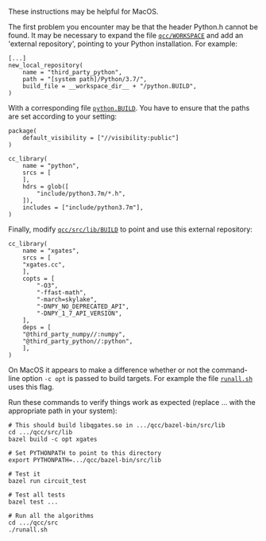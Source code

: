 These instructions may be helpful for MacOS.

The first problem you encounter may be that the header Python.h cannot be found.
It may be necessary to expand the file [`qcc/WORKSPACE`](WORKSPACE) and add an 'external
repository', pointing to your Python installation. For example:

```
[...]
new_local_repository(
    name = "third_party_python",
    path = "[system path]/Python/3.7/",
    build_file = __workspace_dir__ + "/python.BUILD",
)
```

With a corresponding file [`python.BUILD`](python.BUILD). You have to ensure that the paths
are set according to your setting:

```
package(
    default_visibility = ["//visibility:public"]
)

cc_library(
    name = "python",
    srcs = [
    ],
    hdrs = glob([
        "include/python3.7m/*.h",
    ]),
    includes = ["include/python3.7m"],
)
```

Finally, modify [`qcc/src/lib/BUILD`](src/lib/BUILD) to point and use this external
repository:

```
cc_library(
    name = "xgates",
    srcs = [
	"xgates.cc",
    ],
    copts = [
        "-O3",
        "-ffast-math",
        "-march=skylake",
        "-DNPY_NO_DEPRECATED_API",
        "-DNPY_1_7_API_VERSION",
    ],
    deps = [
	"@third_party_numpy//:numpy",
	"@third_party_python//:python",
    ],
)
```

On MacOS it appears to make a difference whether or not the command-line option `-c opt` is passed
to build targets. For example the file [`runall.sh`](src/runall.sh) uses this flag. 

Run these commands to verify things work as expected
(replace ... with the appropriate path in your system):

```
# This should build libqgates.so in .../qcc/bazel-bin/src/lib
cd .../qcc/src/lib
bazel build -c opt xgates

# Set PYTHONPATH to point to this directory
export PYTHONPATH=.../qcc/bazel-bin/src/lib

# Test it
bazel run circuit_test

# Test all tests
bazel test ...

# Run all the algorithms
cd .../qcc/src
./runall.sh
